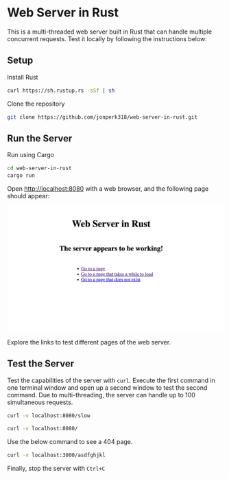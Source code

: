 # Web Server in Rust
This is a multi-threaded web server built in Rust that can handle multiple concurrent requests. Test it locally by following the instructions below:

## Setup
Install Rust
```bash
curl https://sh.rustup.rs -sSf | sh
```
Clone the repository
```bash
git clone https://github.com/jonperk318/web-server-in-rust.git
```

## Run the Server
Run using Cargo
```bash
cd web-server-in-rust
cargo run
```
Open [http://localhost:8080](http://localhost:8080) with a web browser, and the following page should appear:


![demo.png](./demo.png)


Explore the links to test different pages of the web server.


## Test the Server
Test the capabilities of the server with `curl`. Execute the first command in one terminal window and open up a second window to test the second command. Due to multi-threading, the server can handle up to 100 simultaneous requests.
```bash
curl -v localhost:8080/slow
```
```bash
curl -v localhost:8080/
```
Use the below command to see a 404 page.
```bash
curl -v localhost:3000/asdfghjkl
```


Finally, stop the server with `Ctrl+C`
